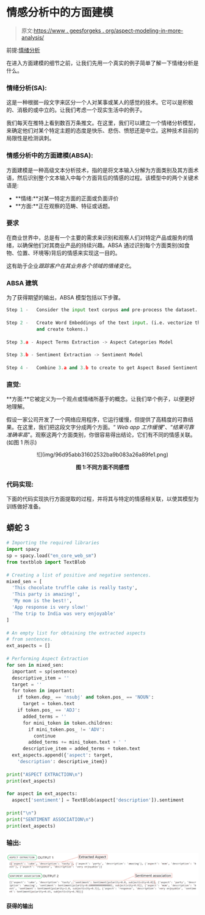 # 情感分析中的方面建模

> 原文:[https://www . geesforgeks . org/aspect-modeling-in-more-analysis/](https://www.geeksforgeeks.org/aspect-modelling-in-sentiment-analysis/)

前提:[情绪分析](https://www.geeksforgeeks.org/twitter-sentiment-analysis-using-python/)

在进入方面建模的细节之前，让我们先用一个真实的例子简单了解一下情绪分析是什么。

### **情绪分析(SA):**

这是一种根据一段文字来区分一个人对某事或某人的感觉的技术。它可以是积极的、消极的或中立的。让我们考虑一个现实生活中的例子。

我们每天在推特上看到数百万条推文。在这里，我们可以建立一个情绪分析模型，来确定他们对某个特定主题的态度是快乐、悲伤、愤怒还是中立。这种技术目前的局限性是检测讽刺。

### **情感分析中的方面建模(ABSA):**

方面建模是一种高级文本分析技术，指的是将文本输入分解为方面类别及其方面术语，然后识别整个文本输入中每个方面背后的情感的过程。该模型中的两个关键术语是:

*   **情绪:**对某一特定方面的正面或负面评价
*   **方面:**正在观察的范畴、特征或话题。

### **要求**

在商业世界中，总是有一个主要的需求来识别和观察人们对特定产品或服务的情绪，以确保他们对其商业产品的持续兴趣。ABSA 通过识别每个方面类别(如食物、位置、环境等)背后的情感来实现这一目的。

这有助于企业*跟踪客户在其业务各个领域的情绪变化*。

### **ABSA 建筑**

为了获得期望的输出，ABSA 模型包括以下步骤。

```py
Step 1 -   Consider the input text corpus and pre-process the dataset. 

Step 2 -   Create Word Embeddings of the text input. (i.e. vectorize the text input 
           and create tokens.)

Step 3.a - Aspect Terms Extraction -> Aspect Categories Model 

Step 3.b - Sentiment Extraction -> Sentiment Model 

Step 4 -   Combine 3.a and 3.b to create to get Aspect Based Sentiment.(OUTPUT)
```

### **直觉:**

**方面:**它被定义为一个观点或情绪所基于的概念。让我们举个例子，以便更好地理解。

假设一家公司开发了一个网络应用程序，它运行缓慢，但提供了高精度的可靠结果。在这里，我们把这段文字分成两个方面。“ *Web app 工作缓慢*”、“*结果可靠准确率高*”。观察这两个方面类别，你很容易得出结论，它们有不同的情感关联。(如图 1 所示)

<center>
![](img/96d95abb31602532ba9b083a26a89fe1.png)

**图 1:不同方面不同感悟**

</center>

### **代码实现:**

下面的代码实现执行方面提取的过程，并将其与特定的情感相关联，以使其模型为训练做好准备。

## 蟒蛇 3

```py
# Importing the required libraries
import spacy
sp = spacy.load("en_core_web_sm")
from textblob import TextBlob

# Creating a list of positive and negative sentences.
mixed_sen = [
  'This chocolate truffle cake is really tasty',
  'This party is amazing!',
  'My mom is the best!',
  'App response is very slow!'
  'The trip to India was very enjoyable'
]

# An empty list for obtaining the extracted aspects
# from sentences. 
ext_aspects = []

# Performing Aspect Extraction
for sen in mixed_sen:
  important = sp(sentence)
  descriptive_item = ''
  target = ''
  for token in important:
    if token.dep_ == 'nsubj' and token.pos_ == 'NOUN':
      target = token.text
    if token.pos_ == 'ADJ':
      added_terms = ''
      for mini_token in token.children:
        if mini_token.pos_ != 'ADV':
          continue
        added_terms += mini_token.text + ' '
      descriptive_item = added_terms + token.text
  ext_aspects.append({'aspect': target,
    'description': descriptive_item})

print("ASPECT EXTRACTION\n")
print(ext_aspects)

for aspect in ext_aspects:
  aspect['sentiment'] = TextBlob(aspect['description']).sentiment

print("\n")
print("SENTIMENT ASSOCIATION\n")
print(ext_aspects)
```

### **输出:**

![](img/259afa8b250ff71bef8508be0e9704b9.png)

**获得的输出**